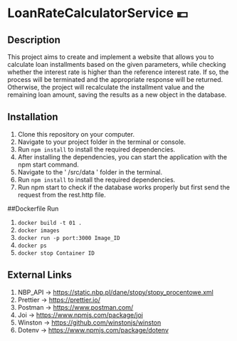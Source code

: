 # LoanRateCalculatorService 💶
## Description
This project aims to create and implement a website that allows you to calculate loan installments based on the given parameters, while checking whether the interest rate is higher than the reference interest rate. If so, the process will be terminated and the appropriate response will be returned. Otherwise, the project will recalculate the installment value and the remaining loan amount, saving the results as a new object in the database.

## Installation
1. Clone this repository on your computer.
2. Navigate to your project folder in the terminal or console.
3. Run `npm install` to install the required dependencies.
4. After installing the dependencies, you can start the application with the npm start command.
5. Navigate to the ' /src/data ' folder in the terminal.
6. Run `npm install` to install the required dependencies.
7. Run npm start to check if the database works properly but first send the request from the rest.http file.

##Dockerfile Run
1. `docker build -t 01 .`
2. `docker images`
3. `docker run -p port:3000 Image_ID`
4. `docker ps`
5. `docker stop Container ID`

## External Links
1. NBP_API -> https://static.nbp.pl/dane/stopy/stopy_procentowe.xml
2. Prettier -> https://prettier.io/
3. Postman -> https://www.postman.com/
4. Joi -> https://www.npmjs.com/package/joi
5. Winston -> https://github.com/winstonjs/winston
6. Dotenv -> https://www.npmjs.com/package/dotenv
